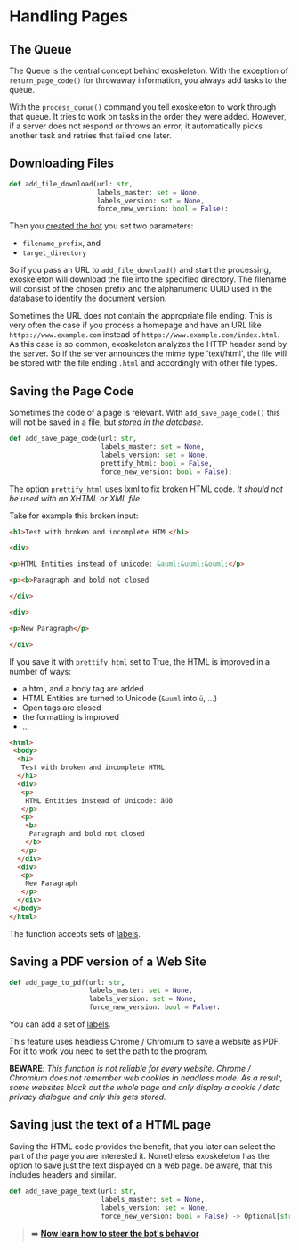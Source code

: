 # Handling Pages

## The Queue

The Queue is the central concept behind exoskeleton. With the exception of `return_page_code()` for throwaway information, you always add tasks to the queue.

With the `process_queue()` command you tell exoskeleton to work through that queue. It tries to work on tasks in the order they were added. However, if a server does not respond or throws an error, it automatically picks another task and retries that failed one later.



## Downloading Files

```python
def add_file_download(url: str,
                      labels_master: set = None,
                      labels_version: set = None,
                      force_new_version: bool = False):
```

Then you [created the bot](create-a-bot.md) you set two parameters:
* `filename_prefix`, and
* `target_directory`

So if you pass an URL to `add_file_download()` and start the processing, exoskeleton will download the file into the specified directory. The filename will consist of the chosen prefix and the alphanumeric UUID used in the database to identify the document version.

Sometimes the URL does not contain the appropriate file ending. This is very often the case if you process a homepage and have an URL like `https://www.example.com` instead of `https://www.example.com/index.html`. As this case is so common, exoskeleton analyzes the HTTP header send by the server. So if the server announces the mime type 'text/html', the file will be stored with the file ending `.html` and accordingly with other file types.


## Saving the Page Code

Sometimes the code of a page is relevant. With `add_save_page_code()` this will not be saved in a file, but *stored in the database*.

```python
def add_save_page_code(url: str,
                       labels_master: set = None,
                       labels_version: set = None,
                       prettify_html: bool = False,
                       force_new_version: bool = False):
```

The option `prettify_html` uses lxml to fix broken HTML code. *It should not be used with an XHTML or XML file.*

Take for example this broken input:
```html
<h1>Test with broken and incomplete HTML</h1>

<div>

<p>HTML Entities instead of unicode: &auml;&uuml;&ouml;</p>

<p><b>Paragraph and bold not closed

</div>

<div>

<p>New Paragraph</p>

</div>
```

If you save it with `prettify_html` set to True, the HTML is improved in a number of ways:

* a html, and a body tag are added
* HTML Entities are turned to Unicode (`&uuml` into `ü`, ...)
* Open tags are closed
* the formatting is improved
* ...


```html
<html>
 <body>
  <h1>
   Test with broken and incomplete HTML
  </h1>
  <div>
   <p>
    HTML Entities instead of Unicode: äüö
   </p>
   <p>
    <b>
     Paragraph and bold not closed
    </b>
   </p>
  </div>
  <div>
   <p>
    New Paragraph
   </p>
  </div>
 </body>
</html>
```


The function accepts sets of [labels](versions-and-labels.md "How to use labels").



## Saving a PDF version of a Web Site

```python
def add_page_to_pdf(url: str,
                    labels_master: set = None,
                    labels_version: set = None,
                    force_new_version: bool = False):
```

You can add a set of [labels](versions-and-labels.md "How to use labels").

This feature uses headless Chrome / Chromium to save a website as PDF. For it to work you need to set the path to the program.

**BEWARE**: *This function is not reliable for every website. Chrome / Chromium does not remember web cookies in headless mode. As a result, some websites black out the whole page and only display a cookie / data privacy dialogue and only this gets stored.*

## Saving just the text of a HTML page

Saving the HTML code provides the benefit, that you later can select the part of the page you are interested it. Nonetheless exoskeleton has the option to save just the text displayed on a web page. be aware, that this includes headers and similar.

```python
def add_save_page_text(url: str,
                       labels_master: set = None,
                       labels_version: set = None,
                       force_new_version: bool = False) -> Optional[str]:
```

> :arrow_right: **[Now learn how to steer the bot's behavior](behavior-settings.md)**
